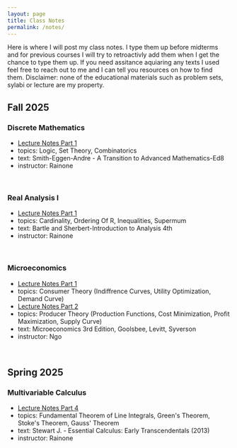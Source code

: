```yaml
---
layout: page
title: Class Notes
permalink: /notes/
---
```


Here is where I will post my class notes. I type them up before midterms and for previous courses I will try to retroactivly add them when I get the chance to type them up. If you need assitance aquiaring any texts I used feel free to reach out to me and I can tell you resources on how to find them.  Disclaimer: none of the educational materials such as problem sets, sylabi or lecture are my property. 
## Fall 2025

### Discrete Mathematics
- [Lecture Notes Part 1](/uploads/notes/MATH210__Discrete_Math.pdf)
- topics: Logic, Set Theory, Combinatorics
- text: Smith-Eggen-Andre - A Transition to Advanced Mathematics-Ed8
- instructor: Rainone

<br>

### Real Analysis I  
- [Lecture Notes Part 1](/uploads/notes/MATH310_Real_Analysis.pdf)
- topics: Cardinality, Ordering Of R, Inequalities, Supermum
- text: Bartle and Sherbert-Introduction to Analysis 4th
- instructor: Rainone

<br>

### Microeconomics   
- [Lecture Notes Part 1](/uploads/notes/ECON250__Intermediete_Microeconomics.pdf)
- topics: Consumer Theory (Indiffrence Curves, Utility Optimization, Demand Curve)
- [Lecture Notes Part 2](/uploads/notes/ECON250_Part_2__Intermediete_Microeconomics.pdf)
- topics: Producer Theory (Production Functions, Cost Minimization, Profit Maximization, Supply Curve)
- text: Microeconomics 3rd Edition, Goolsbee, Levitt, Syverson
- instructor: Ngo

<br>

## Spring 2025

### Multivariable Calculus 
- [Lecture Notes Part 4](/uploads/notes/MATH212_Part_four__Vector_Calculus.pdf)
- topics: Fundamental Theorem of Line Integrals, Green's Theorem, Stoke's Theorem, Gauss' Theorem
- text: Stewart J. - Essential Calculus: Early Transcendentals (2013)
- instructor: Rainone
